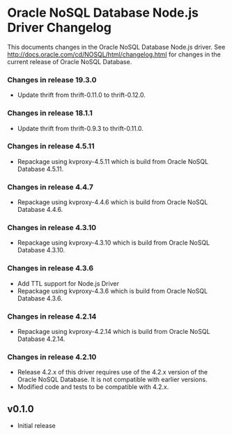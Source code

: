 # Oracle NoSQL Database Node.js Driver Changelog

This documents changes in the Oracle NoSQL Database Node.js driver. See http://docs.oracle.com/cd/NOSQL/html/changelog.html for changes in the current release of Oracle NoSQL Database.

### Changes in release 19.3.0                                                   
* Update thrift from thrift-0.11.0 to thrift-0.12.0.
### Changes in release 18.1.1
* Update thrift from thrift-0.9.3 to thrift-0.11.0.

### Changes in release 4.5.11
* Repackage using kvproxy-4.5.11 which is build from Oracle NoSQL Database 4.5.11.

### Changes in release 4.4.7
* Repackage using kvproxy-4.4.6 which is build from Oracle NoSQL Database 4.4.6.

### Changes in release 4.3.10
* Repackage using kvproxy-4.3.10 which is build from Oracle NoSQL Database 4.3.10.

### Changes in release 4.3.6
* Add TTL support for Node.js Driver
* Repackage using kvproxy-4.3.6 which is build from Oracle NoSQL Database 4.3.6.

### Changes in release 4.2.14
* Repackage using kvproxy-4.2.14 which is build from Oracle NoSQL Database 4.2.14.

### Changes in release 4.2.10
* Release 4.2.x of this driver requires use of the 4.2.x version of the Oracle NoSQL Database. It is not compatible with earlier versions.
* Modified code and tests to be compatible with 4.2.x.

## v0.1.0

* Initial release
